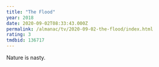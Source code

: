```yaml
---
title: "The Flood"
year: 2018
date: 2020-09-02T08:33:43.000Z
permalink: /almanac/tv/2020-09-02-the-flood/index.html
rating: 3
tmdbid: 136717
---
```


Nature is nasty.